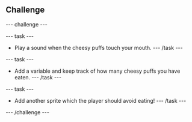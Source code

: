 ## Challenge
--- challenge ---


--- task ---
+ Play a sound when the cheesy puffs touch your mouth.
--- /task ---

--- task ---
+ Add a variable and keep track of how many cheesy puffs you have eaten.
--- /task ---

--- task ---
+ Add another sprite which the player should avoid eating!
--- /task ---

--- /challenge ---